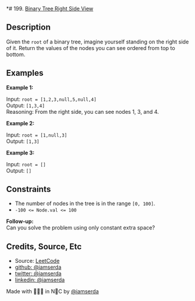 *# 199. [Binary Tree Right Side View](https://leetcode.com/problems/binary-tree-right-side-view/)

## Description

Given the `root` of a binary tree, imagine yourself standing on the right side of it. Return the values of the nodes you can see ordered from top to bottom.

## Examples

**Example 1:**

Input: `root = [1,2,3,null,5,null,4]`  
Output: `[1,3,4]`  
Reasoning: From the right side, you can see nodes 1, 3, and 4.

**Example 2:**

Input: `root = [1,null,3]`  
Output: `[1,3]`

**Example 3:**

Input: `root = []`  
Output: `[]`

## Constraints

- The number of nodes in the tree is in the range `[0, 100]`.
- `-100 <= Node.val <= 100`

**Follow-up:**  
Can you solve the problem using only constant extra space?

## Credits, Source, Etc

- Source: [LeetCode](https://leetcode.com/problems/binary-tree-right-side-view/)
- [github:  @iamserda](https://github.com/iamserda)
- [twitter: @iamserda](https://twitter.com/iamserda)
- [linkedin:    @iamserda](https://linkedin.com/in/iamserda)

Made with 🤍🫶🏿 in N🗽C by [@iamserda](https://www.twitter.com/iamserda)

